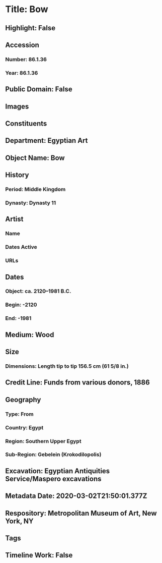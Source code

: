 # Title: Bow
## Highlight: False
## Accession
### Number: 86.1.36
### Year: 86.1.36
## Public Domain: False
## Images
## Constituents
## Department: Egyptian Art
## Object Name: Bow
## History
### Period: Middle Kingdom
### Dynasty: Dynasty 11
## Artist
### Name
### Dates Active
### URLs
## Dates
### Object: ca. 2120–1981 B.C.
### Begin: -2120
### End: -1981
## Medium: Wood
## Size
### Dimensions: Length tip to tip 156.5 cm (61 5/8 in.)
## Credit Line: Funds from various donors, 1886
## Geography
### Type: From
### Country: Egypt
### Region: Southern Upper Egypt
### Sub-Region: Gebelein (Krokodilopolis)
## Excavation: Egyptian Antiquities Service/Maspero excavations
## Metadata Date: 2020-03-02T21:50:01.377Z
## Respository: Metropolitan Museum of Art, New York, NY
## Tags
## Timeline Work: False